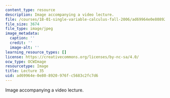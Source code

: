 ```yaml
---
content_type: resource
description: Image accompanying a video lecture.
file: /courses/18-01-single-variable-calculus-fall-2006/ad69964e0e808920976fc5683c2fc7d6_lec35.jpg
file_size: 3674
file_type: image/jpeg
image_metadata:
  caption: ''
  credit: ''
  image-alt: ''
learning_resource_types: []
license: https://creativecommons.org/licenses/by-nc-sa/4.0/
ocw_type: OCWImage
resourcetype: Image
title: Lecture 35
uid: ad69964e-0e80-8920-976f-c5683c2fc7d6
---
```

Image accompanying a video lecture.